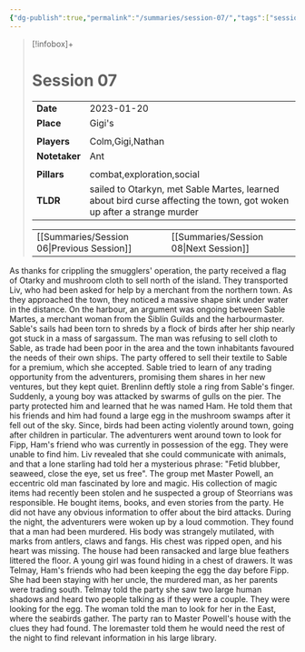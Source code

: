 ```yaml
---
{"dg-publish":true,"permalink":"/summaries/session-07/","tags":["session"]}
---
```


> [!infobox]+
> # Session 07
> 
> | | |
> | --- | --- |
> | **Date** | 2023-01-20 |
> | **Place** | Gigi's |
> | | | 
> | **Players** | Colm,Gigi,Nathan |
> | **Notetaker** | Ant |
> | | | 
> | **Pillars** | combat,exploration,social | 
> | **TLDR** | sailed to Otarkyn, met Sable Martes, learned about bird curse affecting the town, got woken up after a strange murder |
> 
> | | |
> | --- | --- |
> | [[Summaries/Session 06\|Previous Session]] | [[Summaries/Session 08\|Next Session]] |

As thanks for crippling the smugglers' operation, the party received a flag of Otarky and mushroom cloth to sell north of the island. They transported Liv, who had been asked for help by a merchant from the northern town. As they approached the town, they noticed a massive shape sink under water in the distance. On the harbour, an argument was ongoing between Sable Martes, a merchant woman from the Siblín Guilds and the harbourmaster. Sable's sails had been torn to shreds by a flock of birds after her ship nearly got stuck in a mass of sargassum. The man was refusing to sell cloth to Sable, as trade had been poor in the area and the town inhabitants favoured the needs of their own ships. The party offered to sell their textile to Sable for a premium, which she accepted. Sable tried to learn of any trading opportunity from the adventurers, promising them shares in her new ventures, but they kept quiet. Brenlinn deftly stole a ring from Sable's finger. Suddenly, a young boy was attacked by swarms of gulls on the pier. The party protected him and learned that he was named Ham. He told them that his friends and him had found a large egg in the mushroom swamps after it fell out of the sky. Since, birds had been acting violently around town, going after children in particular. The adventurers went around town to look for Fipp, Ham's friend who was currently in possession of the egg. They were unable to find him. Liv revealed that she could communicate with animals, and that a lone starling had told her a mysterious phrase: "Fetid blubber, seaweed, close the eye, set us free". The group met Master Powell, an eccentric old man fascinated by lore and magic. His collection of magic items had recently been stolen and he suspected a group of Steorrians was responsible. He bought items, books, and even stories from the party. He did not have any obvious information to offer about the bird attacks.
During the night, the adventurers were woken up by a loud commotion. They found that a man had been murdered. His body was strangely mutilated, with marks from antlers, claws and fangs. His chest was ripped open, and his heart was missing. The house had been ransacked and large blue feathers littered the floor. A young girl was found hiding in a chest of drawers. It was Telmay, Ham's friends who had been keeping the egg the day before Fipp. She had been staying with her uncle, the murdered man, as her parents were trading south. Telmay told the party she saw two large human shadows and heard two people talking as if they were a couple. They were looking for the egg. The woman told the man to look for her in the East, where the seabirds gather. The party ran to Master Powell's house with the clues they had found. The loremaster told them he would need the rest of the night to find relevant information in his large library.
